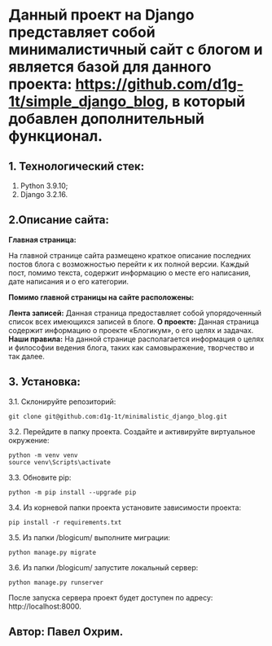 # **Данный проект на Django представляет собой минималистичный сайт с блогом и является базой для данного проекта: https://github.com/d1g-1t/simple_django_blog, в который добавлен дополнительный функционал.**

## **1. Технологический стек:** ##
1. Python 3.9.10;
2. Django 3.2.16.

## **2.Описание сайта:**

**Главная страница:** 

На главной странице сайта размещено краткое описание последних постов блога с возможностью перейти к их полной версии. Каждый пост, помимо текста, содержит информацию о месте его написания, дате написания и о его категории.

**Помимо главной страницы на сайте расположены:**

**Лента записей:** Данная страница предоставляет собой упорядоченный список всех имеющихся записей в блоге. 
**О проекте:** Данная страница содержит информацию о проекте «Блогикум», о его целях и задачах. 
**Наши правила:** На данной странице располагается информация о целях и философии ведения блога, таких как самовыражение, творчество и так далее.

## **3. Установка:**

3.1. Склонируйте репозиторий:
```
git clone git@github.com:d1g-1t/minimalistic_django_blog.git
```

3.2. Перейдите в папку проекта.
Создайте и активируйте виртуальное окружение:
```
python -m venv venv
source venv\Scripts\activate
```

3.3. Обновите pip:
```
python -m pip install --upgrade pip
```

3.4. Из корневой папки проекта установите зависимости проекта:
```
pip install -r requirements.txt
```

3.5. Из папки /blogicum/ выполните миграции:
```
python manage.py migrate
```

3.6. Из папки /blogicum/ запустите локальный сервер:
```
python manage.py runserver
```

После запуска сервера проект будет доступен по адресу: http://localhost:8000.

## **Автор: Павел Охрим.** ##
